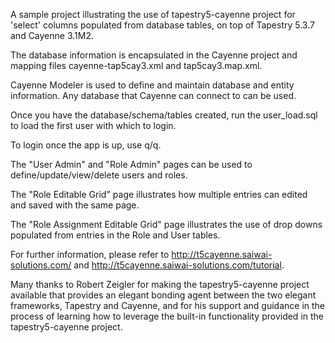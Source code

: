 A sample project illustrating the use of tapestry5-cayenne project for 'select' columns populated from database tables, 
on top of Tapestry 5.3.7 and Cayenne 3.1M2.

The database information is encapsulated in the Cayenne project and mapping files cayenne-tap5cay3.xml and tap5cay3.map.xml.

Cayenne Modeler is used to define and maintain database and entity information.  Any database that Cayenne can connect to can be used.

Once you have the database/schema/tables created, run the user_load.sql to load the first user with which to login.

To login once the app is up, use q/q.

The "User Admin" and "Role Admin" pages can be used to define/update/view/delete users and roles.

The "Role Editable Grid" page illustrates how multiple entries can edited and saved with the same page.

The "Role Assignment Editable Grid" page illustrates the use of drop downs populated from entries in the Role and User tables.

For further information, please refer to http://t5cayenne.saiwai-solutions.com/ and http://t5cayenne.saiwai-solutions.com/tutorial.

Many thanks to Robert Zeigler for making the tapestry5-cayenne project available that provides an elegant bonding agent between the 
two elegant frameworks, Tapestry and Cayenne, and for his support and guidance in the process of learning how to leverage the built-in 
functionality provided in the tapestry5-cayenne project.

